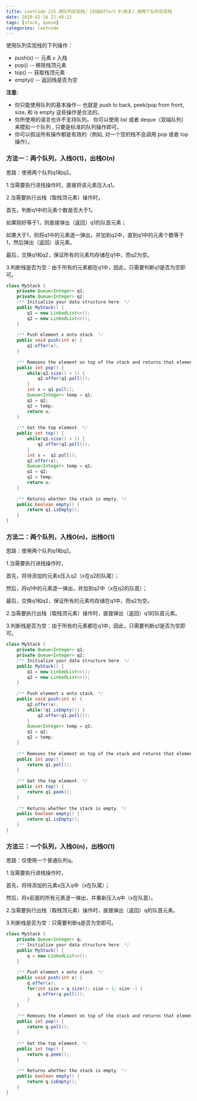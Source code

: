 ```yaml
---
title: LeetCode 225.用队列实现栈/《剑指Offer》9(相关).用两个队列实现栈
date: 2020-02-16 21:49:12
tags: [stack, queue]
categories: leetcode
---
```


使用队列实现栈的下列操作：

* push(x) -- 元素 x 入栈
* pop() -- 移除栈顶元素
* top() -- 获取栈顶元素
* empty() -- 返回栈是否为空

<!--more-->

**注意:**

* 你只能使用队列的基本操作-- 也就是 push to back, peek/pop from front, size, 和 is empty 这些操作是合法的。
* 你所使用的语言也许不支持队列。 你可以使用 list 或者 deque（双端队列）来模拟一个队列 , 只要是标准的队列操作即可。
* 你可以假设所有操作都是有效的（例如, 对一个空的栈不会调用 pop 或者 top 操作）。

### 方法一：两个队列，入栈O(1)，出栈O(n)

思路：使用两个队列q1和q2。

1.当需要执行进栈操作时，直接将该元素压入q1。

2.当需要执行出栈（取栈顶元素）操作时，

首先，判断q1中的元素个数是否大于1。

如果刚好等于1，则直接弹出（返回）q1的队首元素；

如果大于1，则将q1中的元素逐一弹出，并加到q2中，直到q1中的元素个数等于1，然后弹出（返回）该元素。

最后，交换q1和q2，保证所有的元素均存储在q1中，而q2为空。

3.判断栈是否为空：由于所有的元素都在q1中，因此，只需要判断q1是否为空即可。

```java
class MyStack {
    private Queue<Integer> q1;
    private Queue<Integer> q2;
    /** Initialize your data structure here. */
    public MyStack() {
        q1 = new LinkedList<>();
        q2 = new LinkedList<>();
    }
    
    /** Push element x onto stack. */
    public void push(int x) {
        q1.offer(x);
    }
    
    /** Removes the element on top of the stack and returns that element. */
    public int pop() {
        while(q1.size() > 1) {
            q2.offer(q1.poll());
        }
        int x = q1.poll();
        Queue<Integer> temp = q1;
        q1 = q2;
        q2 = temp;
        return x;
    }
    
    /** Get the top element. */
    public int top() {
        while(q1.size() > 1) {
            q2.offer(q1.poll());
        }
        int x =  q1.poll();
        q2.offer(x);
        Queue<Integer> temp = q1;
        q1 = q2;
        q2 = temp;
        return x;
    }
    
    /** Returns whether the stack is empty. */
    public boolean empty() {
        return q1.isEmpty();
    }
}
```

### 方法二：两个队列，入栈O(n)，出栈O(1)

思路：使用两个队列q1和q2。

1.当需要执行进栈操作时，

首先，将待添加的元素x压入q2（x在q2的队尾）；

然后，将q1中的元素逐一弹出，并加到q2中（x在q2的队首）；

最后，交换q1和q2，保证所有的元素均存储在q1中，而q2为空。

2.当需要执行出栈（取栈顶元素）操作时，直接弹出（返回）q1的队首元素。

3.判断栈是否为空：由于所有的元素都在q1中，因此，只需要判断q1是否为空即可。

```java
class MyStack {
    private Queue<Integer> q1;
    private Queue<Integer> q2;
    /** Initialize your data structure here. */
    public MyStack() {
        q1 = new LinkedList<>();
        q2 = new LinkedList<>();
    }
    
    /** Push element x onto stack. */
    public void push(int x) {
        q2.offer(x);
        while(!q1.isEmpty()) {
            q2.offer(q1.poll());
        }
        Queue<Integer> temp = q1;
        q1 = q2;
        q2 = temp;
    }
    
    /** Removes the element on top of the stack and returns that element. */
    public int pop() {
        return q1.poll();
    }
    
    /** Get the top element. */
    public int top() {     
        return q1.peek();
    }
    
    /** Returns whether the stack is empty. */
    public boolean empty() {
        return q1.isEmpty();
    }
}
```

### 方法三：一个队列，入栈O(n)，出栈O(1)

思路：仅使用一个普通队列q。

1.当需要执行进栈操作时，

首先，将待添加的元素x压入q中（x在队尾）；

然后，将x前面的所有元素逐一弹出，并重新压入q中（x在队首）。

2.当需要执行出栈（取栈顶元素）操作时，直接弹出（返回）q的队首元素。

3.判断栈是否为空：只需要判断q是否为空即可。

```java
class MyStack {
    private Queue<Integer> q;
    /** Initialize your data structure here. */
    public MyStack() {
        q = new LinkedList<>();
    }
    
    /** Push element x onto stack. */
    public void push(int x) {
        q.offer(x);
        for(int size = q.size(); size > 1; size--) {
            q.offer(q.poll());
        }
    }
    
    /** Removes the element on top of the stack and returns that element. */
    public int pop() {
        return q.poll();
    }
    
    /** Get the top element. */
    public int top() {     
        return q.peek();
    }
    
    /** Returns whether the stack is empty. */
    public boolean empty() {
        return q.isEmpty();
    }
}
```


